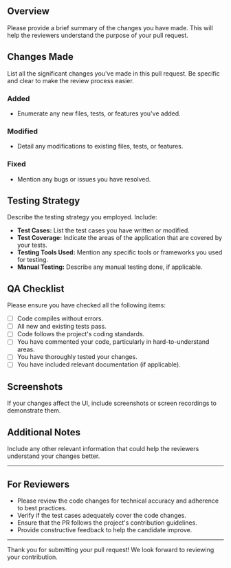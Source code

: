 ## Overview
Please provide a brief summary of the changes you have made. This will help the reviewers understand the purpose of your pull request.

## Changes Made
List all the significant changes you've made in this pull request. Be specific and clear to make the review process easier.

### Added
- Enumerate any new files, tests, or features you've added.

### Modified
- Detail any modifications to existing files, tests, or features.

### Fixed
- Mention any bugs or issues you have resolved.

## Testing Strategy
Describe the testing strategy you employed. Include:

- **Test Cases:** List the test cases you have written or modified.
- **Test Coverage:** Indicate the areas of the application that are covered by your tests.
- **Testing Tools Used:** Mention any specific tools or frameworks you used for testing.
- **Manual Testing:** Describe any manual testing done, if applicable.

## QA Checklist
Please ensure you have checked all the following items:

- [ ] Code compiles without errors.
- [ ] All new and existing tests pass.
- [ ] Code follows the project's coding standards.
- [ ] You have commented your code, particularly in hard-to-understand areas.
- [ ] You have thoroughly tested your changes.
- [ ] You have included relevant documentation (if applicable).

## Screenshots
If your changes affect the UI, include screenshots or screen recordings to demonstrate them.

## Additional Notes
Include any other relevant information that could help the reviewers understand your changes better.

---

## For Reviewers
- Please review the code changes for technical accuracy and adherence to best practices.
- Verify if the test cases adequately cover the code changes.
- Ensure that the PR follows the project's contribution guidelines.
- Provide constructive feedback to help the candidate improve.

---

Thank you for submitting your pull request! We look forward to reviewing your contribution.